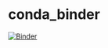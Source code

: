 # conda_binder
[![Binder](https://mybinder.org/badge_logo.svg)](https://mybinder.org/v2/gh/Townsend861/ShinyAssignment.git/HEAD)
